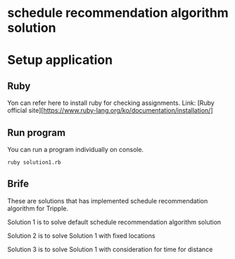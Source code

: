 schedule recommendation algorithm solution
============================

# Setup application

## Ruby
Yon can refer here to install ruby for checking assignments.
Link: [Ruby official site][https://www.ruby-lang.org/ko/documentation/installation/]

## Run program
You can run a program individually on console.

	ruby solution1.rb

## Brife
These are solutions that has implemented schedule recommendation algorithm for Tripple.

Solution 1 is to solve default schedule recommendation algorithm solution

Solution 2 is to solve Solution 1 with fixed locations

Solution 3 is to solve Solution 1 with consideration for time for distance